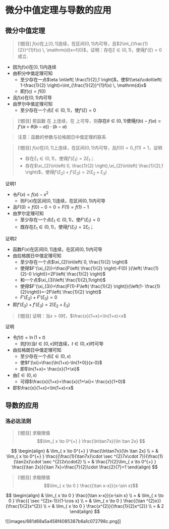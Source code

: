 # 微分中值定理与导数的应用

## 微分中值定理

> [!题目]
> $f(x)$在上$[0,1]$连续，在区间$(0,1)$内可导，且$2\int_{\frac{1}{2}}^{1}f(x)  \, \mathrm{d}x=f(0)$，证明：存在$\xi \in(0,1)$，使得$f'(\xi)=0$成立.

- 因为$f(x)$在$[0,1]$内连续
- 由积分中值定理可知
  - 至少存在一点$\eta \in\left[ \frac{1}{2},1 \right]$，使$f(\eta)\cdot\left( 1-\frac{1}{2} \right)=\int_{\frac{1}{2}}^{1}f(x)  \, \mathrm{d}x$
  - 即$f(\eta)=f(0)$
- 且$f(x)$在$(0,1)$内可导
- 由罗尔中值定理可知
  - 至少存在一个点$\xi \in(0,1)$，使$f'(\xi)=0$

> [!题目]
> 若函数 在 上连续，在 上可导，则**存在$\theta \in(0,1)$使得$f(b)-f(a)=f'(a+\theta(b-a))\cdot(b-a)$**

> 注意：函数的参数与拉格朗日中值定理的联系

> [!题目]
> $f(x)$在$[0,1]$上连续，在区间$(0,1)$内可导，且$f(0)=0,f(1)=1$，证明
> - 存在$\xi_{1}\in(0,1)$，使得$f'(\xi_{1})=2\xi_{1}$；
> - 存在$\xi_{2}\in\left( 0, \frac{1}{2} \right),\xi_{2}\in\left( \frac{1}{2},1 \right)$，使得$f'(\xi_{2})+f'(\xi_{3})=2(\xi_{2}+\xi_{3})$

证明1
- 令$F(x)=f(x)-x^{2}$
  - 则$F(x)$在区间$[0,1]$连续，在区间$(0,1)$内可导
- 且$F(0)=f(0)-0=0=F(1)=f(1)-1$
- 由罗尔定理可知
  - 至少存在一个点$\xi_{1}\in(0,1)$，使$F'(\xi_{1})=0$
  - 既存在$\xi_{1}\in(0,1)$，使得$f'(\xi_{1})=2\xi_{1}$；

证明2
- 函数$F(x)$在区间$[0,1]$连续，在区间$(0,1)$内可导
- 由拉格朗日中值定理可知
  - 至少存在一个点$\xi_{2}\in\left( 0, \frac{1}{2} \right)$
  - 使得$F'(\xi_{2})=\frac{F\left( \frac{1}{2} \right)-F(0) }{\left( \frac{1}{2}-0 \right)}=2F\left( \frac{1}{2} \right)$
  - 和一个点$\xi_{3}\left( \frac{1}{2},1\right)$
  - 使得$F'(\xi_{3})=\frac{F(1)-F\left( \frac{1}{2} \right)}{\left(1- \frac{1}{2}\right)}=-2F\left( \frac{1}{2} \right)$
  - $F'(\xi_{2})+F'(\xi_{3})=0$
- 即$f'(\xi_{2})+f'(\xi_{3})=2(\xi_{2}+\xi_{3})$


> [!题目]
> 证明：当$x>0$时，$\frac{x}{1+x}<\ln(1+x)<x$

证明
- 令$f(t)=\ln(1+t)$
  - 则$f(t)$当$t\in[0,x]$时连续，$t\in(0,x)$时可导
- 由拉格朗日中值定理可知
  - 至少存在一个点$\xi \in(0,x)$
  - 使$f'(\xi)=\frac{\ln(1+x)-\ln(1+0)}{x-0}$
  - 即$\ln(1+x)= \frac{x}{1+\xi}$
- 由$\xi \in(0,x)$
  - 可得$\frac{x}{1+x}<\frac{x}{1+\xi}< \frac{x}{1+0}$
- 即$\frac{x}{1+x}<\ln(1+x)<x$


## 导数的应用

### 洛必达法则

> [!题目]
> 求极限值$$\lim_{ x \to 0^{+} } \frac{\ln\tan7x}{\ln \tan 2x} $$

$$
\begin{align}
 & \lim_{ x \to 0^{+} } \frac{\ln\tan7x}{\ln \tan 2x} \\
= & \lim_{ x \to 0^{+} }   \frac{{\frac{1}{\tan7x}\cdot \sec ^{2}7x\cdot 7}}{\frac{1}{\tan2x}\cdot \sec ^{2}2x\cdot2} \\
= & \frac{7}{2}\lim_{ x \to 0^{+} } \frac{{\tan 2x}}{\tan 7x}=\frac{7}{2}\cdot \frac{2}{7}=1 
\end{align}
$$

> [!题目]
> 求极限值$$\lim_{ x \to 0 } \frac{{\tan x-x}}{x-\sin x}$$

$$
\begin{align}
 & \lim_{ x \to 0 } \frac{{\tan x-x}}{x-\sin x} \\
= & \lim_{ x \to 0 } \frac{{ \sec ^{2}x-1}}{1-\cos x} \\
= & \lim_{ x \to 0 } \frac{{\tan ^{2}x}}{\frac{1}{2}x^{2}} \\
= & \lim_{ x \to 0 } \frac{x^{2}}{\frac{1}{2}x^{2}} \\
= & 2
\end{align}
$$

![[images/681d68a5a458f4085387b6a1c072798c.png]]
